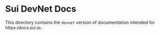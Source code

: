 # Sui DevNet Docs

This directory contains the `devnet` version of documentation intended for https:/docs.sui.io.
